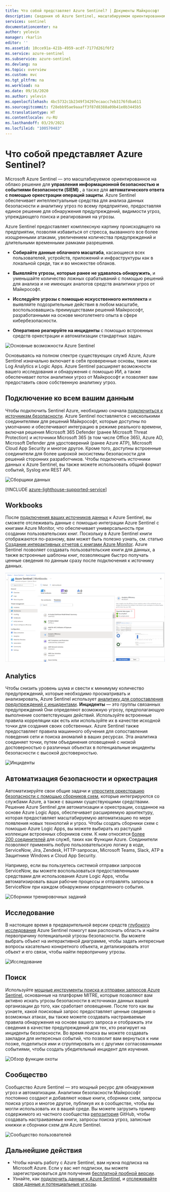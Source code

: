 ```yaml
---
title: Что собой представляет Azure Sentinel? | Документы Майкрософт
description: Сведения об Azure Sentinel, масштабируемом ориентированном на облако решении для управления информационной безопасностью и событиями безопасности (SIEM), а также для оркестрации событий безопасности и автоматического реагирования (SOAR).
services: sentinel
documentationcenter: na
author: yelevin
manager: rkarlin
editor: ''
ms.assetid: 10cce91a-421b-4959-acdf-7177d261f6f2
ms.service: azure-sentinel
ms.subservice: azure-sentinel
ms.devlang: na
ms.topic: overview
ms.custom: mvc
ms.tgt_pltfrm: na
ms.workload: na
ms.date: 09/16/2020
ms.author: yelevin
ms.openlocfilehash: 4bc5732c1b2349f34297ecaacc7eb3176fdba611
ms.sourcegitcommit: f28ebb95ae9aaaff3f87d8388a09b41e0b3445b5
ms.translationtype: HT
ms.contentlocale: ru-RU
ms.lasthandoff: 03/29/2021
ms.locfileid: "100570483"
---
```

# <a name="what-is-azure-sentinel"></a>Что собой представляет Azure Sentinel?

Microsoft Azure Sentinel — это масштабируемое ориентированное на облако решение для **управления информационной безопасностью и событиями безопасности (SIEM)** , а также для **автоматического ответа с помощью оркестрации операций защиты**. Azure Sentinel обеспечивает интеллектуальные средства для анализа данных безопасности и аналитику угроз по всему предприятию, предоставляя единое решение для обнаружения предупреждений, видимости угроз, упреждающего поиска и реагирования на угрозы. 

Azure Sentinel предоставляет комплексную картину происходящего на предприятии, позволяя избавиться от стресса, вызванного все более изощренными атаками, увеличением количества предупреждений и длительными временными рамками разрешения.

- **Собирайте данные облачного масштаба**, касающиеся всех пользователей, устройств, приложений и инфраструктуры как в локальной среде, так и во множестве облаков. 

- **Выявляйте угрозы, которые ранее не удавалось обнаружить**, и уменьшайте количество ложных срабатываний с помощью решений для анализа и не имеющих аналогов средств аналитики угроз от Майкрософт. 

- **Исследуйте угрозы с помощью искусственного интеллекта** и выявляйте подозрительные действия в любом масштабе, воспользовавшись преимуществами решений Майкрософт, разработанными на основе многолетнего опыта в сфере кибербезопасности. 

- **Оперативно реагируйте на инциденты** с помощью встроенных средств оркестрации и автоматизации стандартных задач.

![Основные возможности Azure Sentinel](./media/overview/core-capabilities.png)

Основываясь на полном спектре существующих служб Azure, Azure Sentinel изначально включает в себя проверенные основы, такие как Log Analytics и Logic Apps. Azure Sentinel расширяет возможности вашего исследования и обнаружения с помощью ИИ, а также обеспечивает поток аналитики угроз от Майкрософт и позволяет вам предоставить свою собственную аналитику угроз. 

## <a name="connect-to-all-your-data"></a>Подключение ко всем вашим данным

Чтобы подключить Sentinel Azure, необходимо сначала [подключиться к источникам безопасности](connect-data-sources.md). Azure Sentinel поставляется с несколькими соединителями для решений Майкрософт, которые доступны по умолчанию и обеспечивают интеграцию в режиме реального времени, включая решения Microsoft 365 Defender (ранее Microsoft Threat Protection) и источники Microsoft 365 (в том числе Office 365), Azure AD, Microsoft Defender для удостоверений (ранее Azure ATP), Microsoft Cloud App Security и многое другое. Кроме того, доступны встроенные соединители для более широкой экосистемы безопасности для решений сторонних разработчиков. Чтобы подключить источники данных к Azure Sentinel, вы также можете использовать общий формат событий, Syslog или REST API. 

![Сборщики данных](./media/collect-data/collect-data-page.png)

[!INCLUDE [azure-lighthouse-supported-service](../../includes/azure-lighthouse-supported-service.md)]

## <a name="workbooks"></a>Workbooks

После [подключения ваших источников данных](quickstart-onboard.md) к Azure Sentinel, вы сможете отслеживать данные с помощью интеграции Azure Sentinel с книгами Azure Monitor, что обеспечивает универсальность при создании пользовательских книг. Поскольку в Azure Sentinel книги отображаются по-разному, вам может быть полезно узнать, см. статью [Создание интерактивных отчетов с книгами Azure Monitor](../azure-monitor/visualize/workbooks-overview.md). Azure Sentinel позволяет создавать пользовательские книги для данных, а также встроенные шаблоны книг, позволяющие быстро получать ценные сведения по данным сразу после подключения к источнику данных.

![Панели мониторинга](./media/tutorial-monitor-data/access-workbooks.png)

## <a name="analytics"></a>Analytics

Чтобы снизить уровень шума и свести к минимуму количество предупреждений, которые необходимо просматривать и анализировать, Azure Sentinel использует [аналитику для сопоставления предупреждений с инцидентами](tutorial-detect-threats-built-in.md). **Инциденты** — это группы связанных предупреждений Они определяют возможную угрозу, предполагающую выполнение соответствующих действий. Используйте встроенные правила корреляции как есть или используйте их в качестве исходной точки для создания своих собственных. Azure Sentinel также предоставляет правила машинного обучения для сопоставления поведения сети и поиска аномалий в ваших ресурсах. Эта аналитика соединяет точки, путем объединения оповещений с низкой достоверностью о различных объектах в потенциальные инциденты безопасности с высокой достоверностью.

![Инциденты](./media/tutorial-investigate-cases/incident-severity.png)


## <a name="security-automation--orchestration"></a>Автоматизация безопасности и оркестрация

Автоматизируйте свои общие задачи и [упростите оркестрацию безопасности с помощью сборников схем](tutorial-respond-threats-playbook.md), которые интегрируются со службами Azure, а также с вашими существующими средствами. Решение Azure Sentinel для автоматизации и оркестрации, созданное на основе Azure Logic Apps, обеспечивает расширяемую архитектуру, которая предоставляет масштабируемую автоматизацию по мере появления новых технологий и угроз. Чтобы создать сборники схем с помощью Azure Logic Apps, вы можете выбирать из растущей коллекции встроенных сборников схем. К ним относятся [более 200 соединителей](../connectors/apis-list.md) для служб, таких как Функции Azure. Соединители позволяют применять любую пользовательскую логику в коде, ServiceNow, Jira, Zendesk, HTTP-запросах, Microsoft Teams, Slack, ATP в Защитнике Windows и Cloud App Security.

Например, если вы пользуетесь системой отправки запросов ServiceNow, вы можете воспользоваться предоставленными средствами для использования Azure Logic Apps, чтобы автоматизировать ваши рабочие процессы и отправлять запросы в ServiceNow при каждом обнаружении определенного события.

![Сборники тренировочных заданий](./media/tutorial-respond-threats-playbook/logic-app.png)


## <a name="investigation"></a>Исследование

В настоящее время в предварительной версии средств [глубокого исследования](tutorial-investigate-cases.md) Azure Sentinel помогут вам распознать область и найти первопричину потенциальной угрозы безопасности. Вы можете выбрать объект на интерактивной диаграмме, чтобы задать интересные вопросы касательно конкретного объекта, и детализировать этот объект и его связи, чтобы найти первопричину угрозы. 

![Исследование](./media/tutorial-investigate-cases/map-timeline.png)


## <a name="hunting"></a>Поиск

Используйте [мощные инструменты поиска и отправки запросов Azure Sentinel](hunting.md), основанные на платформе MITRE, которые позволяют вам активно искать угрозы безопасности в источниках данных вашей организации до того, как сработает оповещение. После того как вы узнаете, какой поисковый запрос предоставляет ценные сведения о возможных атаках, вы также можете создавать настраиваемые правила обнаружения на основе вашего запроса и отображать эти сведения в качестве предупреждений для тех, кто реагирует на инциденты безопасности. Во время поиска вы можете создавать закладки для интересных событий, что позволит вам вернуться к ним позже, поделиться ими и сгруппировать их с другими согласованными событиями, чтобы создать убедительный инцидент для изучения.

![Обзор функции охоты](./media/overview/hunting.png)

## <a name="community"></a>Сообщество

Сообщество Azure Sentinel — это мощный ресурс для обнаружения угроз и автоматизации. Аналитики безопасности Майкрософт постоянно создают и добавляют новые книги, сборники схем, запросы поиска угроз и многое другое, публикуя их в сообществе, чтобы вы могли использовать их в вашей среде. Вы можете загрузить пример содержимого из частного сообщества [репозитория](https://aka.ms/asicommunity) GitHub, чтобы создавать настраиваемые книги, запросы поиска угроз, записные книжки и сборники схем для Azure Sentinel. 

![Сообщество пользователей](./media/overview/community.png)

## <a name="next-steps"></a>Дальнейшие действия

- Чтобы начать работу с Azure Sentinel, вам нужна подписка на Microsoft Azure. Если у вас нет подписки, вы можете зарегистрироваться для получения [бесплатной пробной версии](https://azure.microsoft.com/free/).
- Узнайте, как [подключить данные к Azure Sentinel](quickstart-onboard.md), и [отслеживайте свои данные и потенциальные угрозы](quickstart-get-visibility.md).